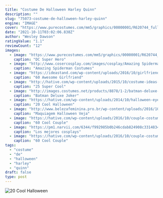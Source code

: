 ```yaml
---
title: "Costume De Halloween Harley Quinn"
description: ""
slug: "75073-costume-de-halloween-harley-quinn"
engine: "IMAGE"
cover: "https://www.purecostumes.com/mm5/graphics/00000001/R620744_full_1.jpg"
date: "2021-10-11T03:02:06.838Z"
author: "Wesley Dawson"
ratingValue: "1.1"
reviewCount: "12"
images:
  - image: "https://www.purecostumes.com/mm5/graphics/00000001/R620744_full_1.jpg"
    caption: "DC Super Hero"
  - image: "http://www.cosercosplay.com/images/cosplay/Amazing Spiderman Costumes Halloween 16081209 (6)_03.jpg"
    caption: "Amazing Spiderman Costumes"
  - image: "https://ideastand.com/wp-content/uploads/2016/10/girlfriend-group-costume/66-girlfriend-group-costume-ideas-2.jpg"
    caption: "60 Awesome Girlfriend"
  - image: "http://hative.com/wp-content/uploads/2015/10/costume-ideas-tutorials/6-diy-costume-ideas-tutorials-for-halloween.jpg"
    caption: "25 Super Cool"
  - image: "http://images.costumes.net/products/8878/1-2/batman-deluxe-joker-mask.jpg"
    caption: "Batman Deluxe Joker"
  - image: "https://hative.com/wp-content/uploads/2014/10/halloween-eye-makeup/2-halloween-eye-makeup-ideas.jpg"
    caption: "20 Cool Halloween"
  - image: "http://www.belezafeminina.pro.br/wp-content/uploads/2016/10/maquiagem-halloween-coringa.jpg"
    caption: "Maquiagem Halloween Veja"
  - image: "https://hative.com/wp-content/uploads/2016/10/couple-costumes/27-couple-costume-ideas-2.jpg"
    caption: "60 Cool Couple"
  - image: "https://pm1.narvii.com/6344/f992985b0b246cdab824908c3314834a278d7d6f_hq.jpg"
    caption: "Los mejores cosplays"
  - image: "https://hative.com/wp-content/uploads/2016/10/couple-costumes/40-couple-costume-ideas.jpg"
    caption: "60 Cool Couple"
tags:
  - "costume"
  - "de"
  - "halloween"
  - "harley"
  - "quinn"
draft: false
type: post
---
```



![20 Cool Halloween](https://hative.com/wp-content/uploads/2014/10/halloween-eye-makeup/2-halloween-eye-makeup-ideas.jpg "20 Cool Halloween")


<!--inArticleAds-->

<!--galleryOne-->


<!--inArticleAds-->

<!--galleryTwo-->


<!--galleryThree-->

